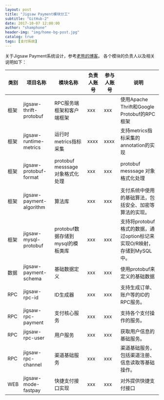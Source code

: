 ```yaml
---
layout: post
title: "Jigsaw Payment模块分工"
subtitle: "GitHub-2"
date: 2017-10-07 12:00:00
author: "shamphone"
header-img: "img/home-bg-post.jpg"
catalog: true
tags: [支付系统]
---
```


关于Jigsaw Payment系统设计，参考[老熊的博客](http://blog.lixf.cn)。
各个模块的负责人以及相关说明如下：

类别| 项目名称 | 模块名称 | 负责人账号 | 参与人账号 | 说明
----|-----| -------- | ------ | ---------|------
框架| jigsaw-thrift-protobuf | RPC服务端框架和客户端框架| xxx | xxx | 使用Apache Thrift和Google Protobuf的RPC框架
框架| jigsaw-runtime-metrics | 运行时 metrics指标采集 | xxxx | xxxx | 支持metrics指标采集的annotation的实现
框架| jigsaw-protobuf-format | protobuf messsage 对象格式化处理 | xxx | xxx|  protobuf messsage 对象格式化处理
框架|jigsaw-payment-algorithm | 算法库| xxx | xxx| 支付系统中使用的基础算法，包括安全、加密等算法的实现。 
框架| jigsaw-mysql-protobuf | protobuf数据存储到mysql的模板类库| xxx | xxx| 支持将protobuf格式的数据，通过option标记来实现O/R映射，存储到MySQL中。 
数据|jigsaw-payment-schema | 基础数据定义| xxx| xxx| 使用protobuf来定义的基础数据
RPC | jigsaw-rpc-id | ID生成器| xxx | xxx| 支持生成订单、账户等的ID的RPC服务。 
RPC | jigsaw-rpc-payment | 支付核心服务 | xxx | xxx| 支持各个支付操作的服务。 
RPC | jigsaw-rpc-user | 用户服务| xxx | xxx | 获取用户信息的基础服务。 
RPC | jigsaw-rpc-channel | 渠道基础服务 | xxx | xxx | 渠道基础服务，包括渠道注册、信息读取等基础操作。 
WEB | jigsaw-mode-fastpay | 快捷支付接口实现| xxx | xxx | 对外提供快捷支付接口
 
